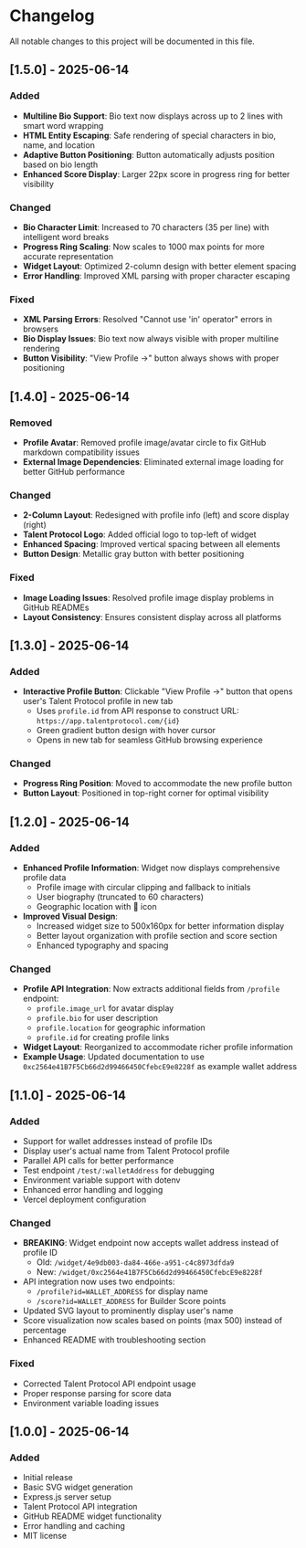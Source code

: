 # Changelog

All notable changes to this project will be documented in this file.

## [1.5.0] - 2025-06-14

### Added
- **Multiline Bio Support**: Bio text now displays across up to 2 lines with smart word wrapping
- **HTML Entity Escaping**: Safe rendering of special characters in bio, name, and location
- **Adaptive Button Positioning**: Button automatically adjusts position based on bio length
- **Enhanced Score Display**: Larger 22px score in progress ring for better visibility

### Changed
- **Bio Character Limit**: Increased to 70 characters (35 per line) with intelligent word breaks
- **Progress Ring Scaling**: Now scales to 1000 max points for more accurate representation
- **Widget Layout**: Optimized 2-column design with better element spacing
- **Error Handling**: Improved XML parsing with proper character escaping

### Fixed
- **XML Parsing Errors**: Resolved "Cannot use 'in' operator" errors in browsers
- **Bio Display Issues**: Bio text now always visible with proper multiline rendering
- **Button Visibility**: "View Profile →" button always shows with proper positioning

## [1.4.0] - 2025-06-14

### Removed
- **Profile Avatar**: Removed profile image/avatar circle to fix GitHub markdown compatibility issues
- **External Image Dependencies**: Eliminated external image loading for better GitHub performance

### Changed
- **2-Column Layout**: Redesigned with profile info (left) and score display (right)
- **Talent Protocol Logo**: Added official logo to top-left of widget
- **Enhanced Spacing**: Improved vertical spacing between all elements
- **Button Design**: Metallic gray button with better positioning

### Fixed
- **Image Loading Issues**: Resolved profile image display problems in GitHub READMEs
- **Layout Consistency**: Ensures consistent display across all platforms

## [1.3.0] - 2025-06-14

### Added
- **Interactive Profile Button**: Clickable "View Profile →" button that opens user's Talent Protocol profile in new tab
  - Uses `profile.id` from API response to construct URL: `https://app.talentprotocol.com/{id}`
  - Green gradient button design with hover cursor
  - Opens in new tab for seamless GitHub browsing experience

### Changed
- **Progress Ring Position**: Moved to accommodate the new profile button
- **Button Layout**: Positioned in top-right corner for optimal visibility

## [1.2.0] - 2025-06-14

### Added
- **Enhanced Profile Information**: Widget now displays comprehensive profile data
  - Profile image with circular clipping and fallback to initials
  - User biography (truncated to 60 characters)
  - Geographic location with 📍 icon
- **Improved Visual Design**: 
  - Increased widget size to 500x160px for better information display
  - Better layout organization with profile section and score section
  - Enhanced typography and spacing

### Changed
- **Profile API Integration**: Now extracts additional fields from `/profile` endpoint:
  - `profile.image_url` for avatar display
  - `profile.bio` for user description
  - `profile.location` for geographic information
  - `profile.id` for creating profile links
- **Widget Layout**: Reorganized to accommodate richer profile information
- **Example Usage**: Updated documentation to use `0xc2564e41B7F5Cb66d2d99466450CfebcE9e8228f` as example wallet address

## [1.1.0] - 2025-06-14

### Added
- Support for wallet addresses instead of profile IDs
- Display user's actual name from Talent Protocol profile
- Parallel API calls for better performance
- Test endpoint `/test/:walletAddress` for debugging
- Environment variable support with dotenv
- Enhanced error handling and logging
- Vercel deployment configuration

### Changed
- **BREAKING**: Widget endpoint now accepts wallet address instead of profile ID
  - Old: `/widget/4e9db003-da84-466e-a951-c4c8973dfda9`
  - New: `/widget/0xc2564e41B7F5Cb66d2d99466450CfebcE9e8228f`
- API integration now uses two endpoints:
  - `/profile?id=WALLET_ADDRESS` for display name
  - `/score?id=WALLET_ADDRESS` for Builder Score points
- Updated SVG layout to prominently display user's name
- Score visualization now scales based on points (max 500) instead of percentage
- Enhanced README with troubleshooting section

### Fixed
- Corrected Talent Protocol API endpoint usage
- Proper response parsing for score data
- Environment variable loading issues

## [1.0.0] - 2025-06-14

### Added
- Initial release
- Basic SVG widget generation
- Express.js server setup
- Talent Protocol API integration
- GitHub README widget functionality
- Error handling and caching
- MIT license